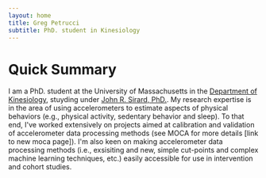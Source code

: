 ```yaml
---
layout: home
title: Greg Petrucci
subtitle: PhD. student in Kinesiology
---
```


# Quick Summary

I am a PhD. student at the University of Massachusetts in the [Department of Kinesiology](https://www.umass.edu/sphhs/kinesiology), stuyding under [John R. Sirard, PhD.](https://blogs.umass.edu/pahl/about-us/bios/john-sirard/). My research expertise is in the area of using accelerometers to estimate aspects of physical behaviors (e.g., physical activity, sedentary behavior and sleep). To that end, I've worked extensively on projects aimed at calibration and validation of accelerometer data processing methods (see MOCA for more details [link to new moca page]). I'm also keen on making accelerometer data processing methods (i.e., exsisiting and new, simple cut-points and complex machine learning techniques, etc.) easily accessible for use in intervention and cohort studies.  

